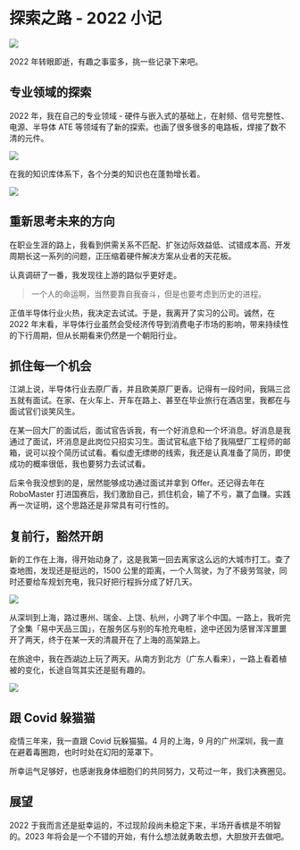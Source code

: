 # 探索之路 - 2022 小记

![](https://cos.wiki-power.com/img/20221229234748.jpg)

2022 年转眼即逝，有趣之事蛮多，挑一些记录下来吧。

## 专业领域的探索

2022 年，我在自己的专业领域 - 硬件与嵌入式的基础上，在射频、信号完整性、电源、半导体 ATE 等领域有了新的探索。也画了很多很多的电路板，焊接了数不清的元件。

![](https://wiki-media-1253965369.cos.ap-guangzhou.myqcloud.com/img/202212311312231.png)

在我的知识库体系下，各个分类的知识也在蓬勃增长着。

![](https://wiki-media-1253965369.cos.ap-guangzhou.myqcloud.com/img/202212311240781.png)

## 重新思考未来的方向

在职业生涯的路上，我看到供需关系不匹配、扩张边际效益低、试错成本高、开发周期长这一系列的问题，正压缩着硬件解决方案从业者的天花板。

认真调研了一番，我发现往上游的路似乎更好走。

> 一个人的命运啊，当然要靠自我奋斗，但是也要考虑到历史的进程。

正值半导体行业火热，我决定去试试。于是，我离开了实习的公司。诚然，在 2022 年末看，半导体行业虽然会受经济传导到消费电子市场的影响，带来持续性的下行周期，但从长期看来仍然是一个朝阳行业。

## 抓住每一个机会

江湖上说，半导体行业去原厂香，并且欧美原厂更香。记得有一段时间，我隔三岔五就有面试。在家、在火车上、开车在路上、甚至在毕业旅行在酒店里，我都在与面试官们谈笑风生。

在某一回大厂的面试后，面试官告诉我，有一个好消息和一个坏消息。好消息是我通过了面试，坏消息是此岗位只招实习生。面试官私底下给了我隔壁厂工程师的邮箱，说可以投个简历试试看。看似虚无缥缈的线索，我还是认真准备了简历，即使成功的概率很低，我也要努力去试试看。

后来令我没想到的是，居然能够成功通过面试并拿到 Offer。还记得去年在 RoboMaster 打进国赛后，我们激励自己，抓住机会，输了不亏，赢了血赚。实践再一次证明，这个思路还是非常具有可行性的。

## 复前行，豁然开朗

新的工作在上海，得开始动身了，这是我第一回去离家这么远的大城市打工。查了查地图，发现还是挺远的，1500 公里的距离，一个人驾驶，为了不疲劳驾驶，同时还要给车规划充电，我只好把行程拆分成了好几天。

![](https://cos.wiki-power.com/img/20221229225212.png)

从深圳到上海，路过惠州、瑞金、上饶、杭州，小跨了半个中国。一路上，我听完了全集「易中天品三国」，在服务区与别的车抢充电桩，途中还因为感冒浑浑噩噩开了两天，终于在某一天的清晨开在了上海的高架路上。

在旅途中，我在西湖边上玩了两天。从南方到北方（广东人看来），一路上看着植被的变化，长途自驾其实还是挺有趣的。

![](https://cos.wiki-power.com/img/20221230000204.JPG)

## 跟 Covid 躲猫猫

疫情三年来，我一直跟 Covid 玩躲猫猫。4 月的上海，9 月的广州深圳，我一直在避着毒圈跑，也时时处在幻阳的笼罩下。

所幸运气足够好，也感谢我身体细胞们的共同努力，又苟过一年，我们决赛圈见。

## 展望

2022 于我而言还是挺幸运的，不过现阶段尚未稳定下来，半场开香槟是不明智的。2023 年将会是一个不错的开始，有什么想法就勇敢去想，大胆放开去做吧。

